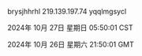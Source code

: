 brysjhhrhl 219.139.197.74 yqqlmgsycl

2024年 10月 27日 星期日 05:50:01 CST

2024年 10月 26日 星期六 21:50:01 GMT
